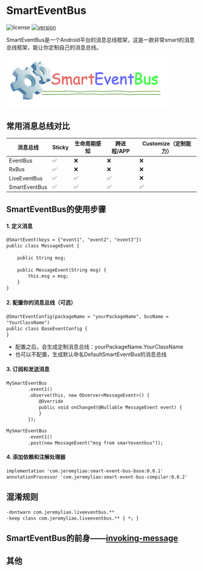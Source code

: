 # SmartEventBus
![license](https://img.shields.io/github/license/JeremyLiao/SmartEventBus.svg) [![version](https://img.shields.io/badge/JCenter-v0.0.1-blue.svg)](https://mvnrepository.com/artifact/com.jeremyliao/)

SmartEventBus是一个Android平台的消息总线框架，这是一款非常smart的消息总线框架，能让你定制自己的消息总线。

![logo](/images/logo.png)

## 常用消息总线对比

消息总线 | Sticky | 生命周期感知 | 跨进程/APP | Customize（定制能力）
---|---|---|---|---
EventBus | :white_check_mark: | :x: | :x: | :x:
RxBus | :white_check_mark: | :x: | :x: | :x:
LiveEventBus | :white_check_mark: | :white_check_mark: | :white_check_mark: | :x:
SmartEventBus | :white_check_mark: | :white_check_mark: | :white_check_mark: | :white_check_mark:

## SmartEventBus的使用步骤
#### 1. 定义消息

```
@SmartEvent(keys = {"event1", "event2", "event3"})
public class MessageEvent {

    public String msg;

    public MessageEvent(String msg) {
        this.msg = msg;
    }
}
```

#### 2. 配置你的消息总线（可选）

```
@SmartEventConfig(packageName = "yourPackageName", busName = "YourClassName")
public class BaseEventConfig {
}
```
- 配置之后，会生成定制消息总线：yourPackageName.YourClassName
- 也可以不配置，生成默认命名DefaultSmartEventBus的消息总线

#### 3. 订阅和发送消息

```
MySmartEventBus
        .event1()
        .observe(this, new Observer<MessageEvent>() {
            @Override
            public void onChanged(@Nullable MessageEvent event) {
            }
        });
```

```
MySmartEventBus
        .event1()
        .post(new MessageEvent("msg from smarteventbus"));
```

#### 4. 添加依赖和注解处理器

```
implementation 'com.jeremyliao:smart-event-bus-base:0.0.1'
annotationProcessor 'com.jeremyliao:smart-event-bus-compiler:0.0.2'
```

## 混淆规则

```
-dontwarn com.jeremyliao.liveeventbus.**
-keep class com.jeremyliao.liveeventbus.** { *; }
```

## SmartEventBus的前身——[invoking-message](/docs/IM_README.md)

## 其他
